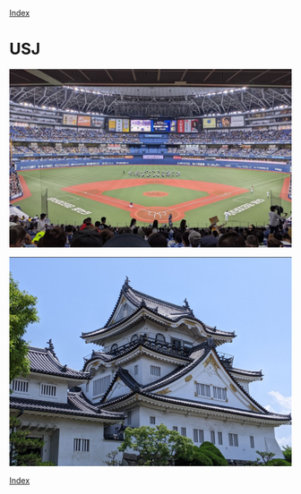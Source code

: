 [Index](index.md)

# USJ

![代替テキスト](./PXL_20220611_084446294.jpg)

![代替テキスト](./PXL_20210403_064305230.jpg)

[Index](../index)
